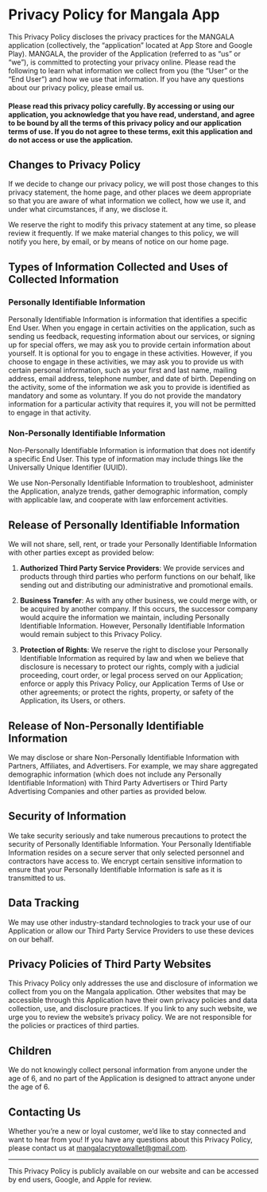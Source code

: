 # Privacy Policy for Mangala App

This Privacy Policy discloses the privacy practices for the MANGALA application (collectively, the “application” located at App Store and Google Play). MANGALA, the provider of the Application (referred to as “us” or “we”), is committed to protecting your privacy online. Please read the following to learn what information we collect from you (the “User” or the “End User”) and how we use that information. If you have any questions about our privacy policy, please email us.

#### Please read this privacy policy carefully. By accessing or using our application, you acknowledge that you have read, understand, and agree to be bound by all the terms of this privacy policy and our application terms of use. If you do not agree to these terms, exit this application and do not access or use the application.

## Changes to Privacy Policy

If we decide to change our privacy policy, we will post those changes to this privacy statement, the home page, and other places we deem appropriate so that you are aware of what information we collect, how we use it, and under what circumstances, if any, we disclose it.

We reserve the right to modify this privacy statement at any time, so please review it frequently. If we make material changes to this policy, we will notify you here, by email, or by means of notice on our home page.

## Types of Information Collected and Uses of Collected Information

### Personally Identifiable Information

Personally Identifiable Information is information that identifies a specific End User. When you engage in certain activities on the application, such as sending us feedback, requesting information about our services, or signing up for special offers, we may ask you to provide certain information about yourself. It is optional for you to engage in these activities. However, if you choose to engage in these activities, we may ask you to provide us with certain personal information, such as your first and last name, mailing address, email address, telephone number, and date of birth. Depending on the activity, some of the information we ask you to provide is identified as mandatory and some as voluntary. If you do not provide the mandatory information for a particular activity that requires it, you will not be permitted to engage in that activity.

### Non-Personally Identifiable Information

Non-Personally Identifiable Information is information that does not identify a specific End User. This type of information may include things like the Universally Unique Identifier (UUID).

We use Non-Personally Identifiable Information to troubleshoot, administer the Application, analyze trends, gather demographic information, comply with applicable law, and cooperate with law enforcement activities.

## Release of Personally Identifiable Information

We will not share, sell, rent, or trade your Personally Identifiable Information with other parties except as provided below:

1. **Authorized Third Party Service Providers**: We provide services and products through third parties who perform functions on our behalf, like sending out and distributing our administrative and promotional emails.

2. **Business Transfer**: As with any other business, we could merge with, or be acquired by another company. If this occurs, the successor company would acquire the information we maintain, including Personally Identifiable Information. However, Personally Identifiable Information would remain subject to this Privacy Policy.

3. **Protection of Rights**: We reserve the right to disclose your Personally Identifiable Information as required by law and when we believe that disclosure is necessary to protect our rights, comply with a judicial proceeding, court order, or legal process served on our Application; enforce or apply this Privacy Policy, our Application Terms of Use or other agreements; or protect the rights, property, or safety of the Application, its Users, or others.

## Release of Non-Personally Identifiable Information

We may disclose or share Non-Personally Identifiable Information with Partners, Affiliates, and Advertisers. For example, we may share aggregated demographic information (which does not include any Personally Identifiable Information) with Third Party Advertisers or Third Party Advertising Companies and other parties as provided below.

## Security of Information

We take security seriously and take numerous precautions to protect the security of Personally Identifiable Information. Your Personally Identifiable Information resides on a secure server that only selected personnel and contractors have access to. We encrypt certain sensitive information to ensure that your Personally Identifiable Information is safe as it is transmitted to us.

## Data Tracking

We may use other industry-standard technologies to track your use of our Application or allow our Third Party Service Providers to use these devices on our behalf.

## Privacy Policies of Third Party Websites

This Privacy Policy only addresses the use and disclosure of information we collect from you on the Mangala application. Other websites that may be accessible through this Application have their own privacy policies and data collection, use, and disclosure practices. If you link to any such website, we urge you to review the website’s privacy policy. We are not responsible for the policies or practices of third parties.

## Children

We do not knowingly collect personal information from anyone under the age of 6, and no part of the Application is designed to attract anyone under the age of 6.

## Contacting Us

Whether you’re a new or loyal customer, we’d like to stay connected and want to hear from you! If you have any questions about this Privacy Policy, please contact us at mangalacryptowallet@gmail.com.

---

This Privacy Policy is publicly available on our website and can be accessed by end users, Google, and Apple for review.

